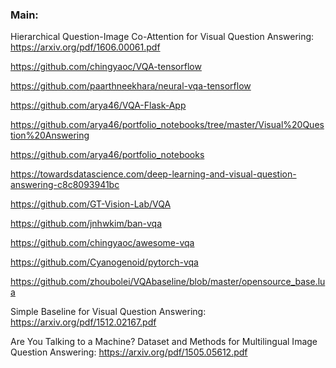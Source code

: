 ### Main: 

Hierarchical Question-Image Co-Attention
for Visual Question Answering:
https://arxiv.org/pdf/1606.00061.pdf

https://github.com/chingyaoc/VQA-tensorflow

https://github.com/paarthneekhara/neural-vqa-tensorflow

https://github.com/arya46/VQA-Flask-App

https://github.com/arya46/portfolio_notebooks/tree/master/Visual%20Question%20Answering

https://github.com/arya46/portfolio_notebooks

https://towardsdatascience.com/deep-learning-and-visual-question-answering-c8c8093941bc

https://github.com/GT-Vision-Lab/VQA

https://github.com/jnhwkim/ban-vqa

https://github.com/chingyaoc/awesome-vqa

https://github.com/Cyanogenoid/pytorch-vqa

https://github.com/zhoubolei/VQAbaseline/blob/master/opensource_base.lua

Simple Baseline for Visual Question Answering: https://arxiv.org/pdf/1512.02167.pdf

Are You Talking to a Machine?
Dataset and Methods for Multilingual Image Question Answering: https://arxiv.org/pdf/1505.05612.pdf